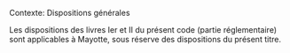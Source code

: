 Contexte: Dispositions générales

Les dispositions des livres Ier et II du présent code (partie réglementaire) sont applicables à Mayotte, sous réserve des dispositions du présent titre.